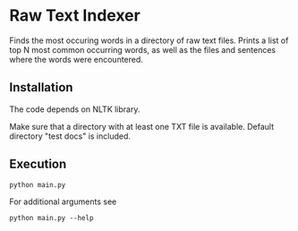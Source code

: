 # Raw Text Indexer

Finds the most occuring words in a directory of raw text files. Prints a list of top N most common occurring words, as well as the files and sentences where the words were encountered.

## Installation

The code depends on NLTK library.

Make sure that a directory with at least one TXT file is available. Default directory "test docs" is included.

## Execution

```
python main.py
```

For additional arguments see
```
python main.py --help
```
